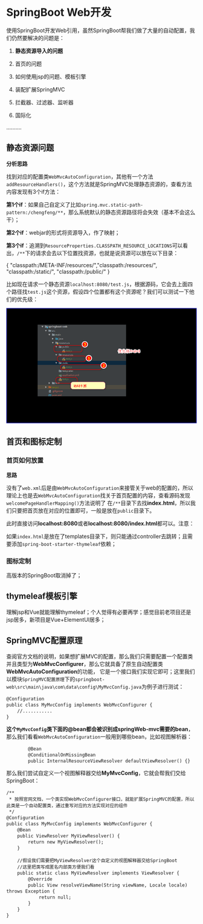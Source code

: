# SpringBoot Web开发

使用SpringBoot开发Web引用，虽然SpringBoot帮我们做了大量的自动配置，我们仍然要解决的问题是：
1. **静态资源导入的问题**

2. 首页的问题

3. 如何使用jsp的问题、模板引擎

4. 装配扩展SpringMVC

5. 拦截器、过滤器、监听器

6. 国际化

..........



## 静态资源问题

**分析思路**

找到对应的配置类`WebMvcAutoConfiguration`，其他有一个方法`addResourceHandlers()`，这个方法就是SpringMVC处理静态资源的，查看方法内容发现有3个if方法：

**第1个if**：如果自己自定义了比如`spring.mvc.static-path-pattern:/chengfeng/**`，那么系统默认的静态资源路径将会失效（基本不会这么干）；

**第2个if**：webjar的形式将资源导入，作了映射；

**第3个if**：追溯到`ResourceProperties.CLASSPATH_RESOURCE_LOCATIONS`可以看出，`/**`下的请求会去以下位置找资源，也就是说资源可以放在以下目录：

{ "classpath:/META-INF/resources/","classpath:/resources/", "classpath:/static/", "classpath:/public/" }

比如现在请求一个静态资源`localhost:8080/test.js`，根据源码，它会去上面四个路径找`test.js`这个资源，假设四个位置都有这个资源呢？我们可以测试一下他们的优先级：

![静态资源目录的位置和优先级](https://github.com/MajorTooooom/SpringBoot/blob/master/images/%E9%9D%99%E6%80%81%E8%B5%84%E6%BA%90%E7%9B%AE%E5%BD%95%E7%9A%84%E4%BD%8D%E7%BD%AE%E5%92%8C%E4%BC%98%E5%85%88%E7%BA%A7.png)

 ## 首页和图标定制
 
 ### 首页如何放置
 **思路**
 
没有了`web.xml`后是由`WebMvcAutoConfiguration`来接管关于web的配置的，所以理论上也是去`WebMvcAutoConfiguration`找关于首页配置的内容，查看源码发现`welcomePageHandlerMapping()`方法说明了
在`/**`目录下去找**index.html**，所以我们只要把首页放在对应的位置即可，一般是放在`public`目录下。

此时直接访问**localhost:8080**或者**localhost:8080/index.html**都可以。注意：

如果`index.html`是放在了templates目录下，则只能通过controller去跳转；且需要添加`spring-boot-starter-thymeleaf`依赖；

### 图标定制

高版本的SpringBoot取消掉了；

## thymeleaf模板引擎

理解jsp和Vue就能理解thymeleaf；个人觉得有必要再学；感觉目前老项目还是jsp居多，新项目是Vue+ElementUI居多；

## SpringMVC配置原理

查阅官方文档的说明，如果想扩展MVC的配置，那么我们只需要配置一个配置类并且类型为**WebMvcConfigurer**，那么它就具备了原生自动配置类**WebMvcAutoConfiguration**的功能，
它是一个接口我们实现它即可；这里我们以模块`SpringMVC配置原理`下的`springboot-web\src\main\java\com\data\config\MyMvcConfig.java`为例子进行测试：

```
@Configuration
public class MyMvcConfig implements WebMvcConfigurer {
    //...........
}
```
**这个`MyMvcConfig`类下面的@bean都会被识别成springWeb-mvc需要的bean**，那么我们看看`WebMvcAutoConfiguration`一般用到哪些bean，比如视图解析器：

```
		@Bean
		@ConditionalOnMissingBean
		public InternalResourceViewResolver defaultViewResolver() {}
```

那么我们尝试自定义一个视图解释器交给**MyMvcConfig**，它就会帮我们交给SpringBoot：

```
/**
 * 按照官网文档，一个类实现WebMvcConfigurer接口，就能扩展SpringMVC的配置，所以此类是一个自动配置类，通过重写对应的方法实现对应的组件
 */
@Configuration
public class MyMvcConfig implements WebMvcConfigurer {
    @Bean
    public ViewResolver MyViewResolver() {
        return new MyViewResolver();
    }

    //假设我们需要把MyViewResolver这个自定义的视图解释器交给SpringBoot
    //这里把类写成匿名内部类方便我们看
    public static class MyViewResolver implements ViewResolver {
        @Override
        public View resolveViewName(String viewName, Locale locale) throws Exception {
            return null;
        }
    }
}
```

